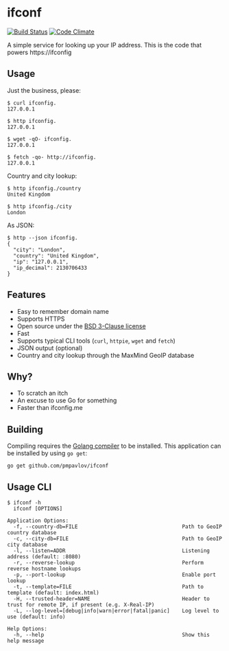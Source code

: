 # ifconf

[![Build Status](https://travis-ci.org/pmpavlov/ifconf.svg?branch=master)](https://travis-ci.org/pmpavlov/ifconf)
[![Code Climate](https://codeclimate.com/github/pmpavlov/ifconf/badges/gpa.svg)](https://codeclimate.com/github/pmpavlov/ifconf)

A simple service for looking up your IP address. This is the code that powers
https://ifconfig

## Usage

Just the business, please:

```
$ curl ifconfig.
127.0.0.1

$ http ifconfig.
127.0.0.1

$ wget -qO- ifconfig.
127.0.0.1

$ fetch -qo- http://ifconfig.
127.0.0.1
```

Country and city lookup:

```
$ http ifconfig./country
United Kingdom

$ http ifconfig./city
London
```

As JSON:

```
$ http --json ifconfig.
{
  "city": "London",
  "country": "United Kingdom",
  "ip": "127.0.0.1",
  "ip_decimal": 2130706433
}
```

## Features

* Easy to remember domain name
* Supports HTTPS
* Open source under the [BSD 3-Clause license](https://opensource.org/licenses/BSD-3-Clause)
* Fast
* Supports typical CLI tools (`curl`, `httpie`, `wget` and `fetch`)
* JSON output (optional)
* Country and city lookup through the MaxMind GeoIP database

## Why?

* To scratch an itch
* An excuse to use Go for something
* Faster than ifconfig.me

## Building

Compiling requires the [Golang compiler](https://golang.org/) to be installed.
This application can be installed by using `go get`:

`go get github.com/pmpavlov/ifconf`

## Usage CLI

```
$ ifconf -h
  ifconf [OPTIONS]

Application Options:
  -f, --country-db=FILE                                  Path to GeoIP country database
  -c, --city-db=FILE                                     Path to GeoIP city database
  -l, --listen=ADDR                                      Listening address (default: :8080)
  -r, --reverse-lookup                                   Perform reverse hostname lookups
  -p, --port-lookup                                      Enable port lookup
  -t, --template=FILE                                    Path to template (default: index.html)
  -H, --trusted-header=NAME                              Header to trust for remote IP, if present (e.g. X-Real-IP)
  -L, --log-level=[debug|info|warn|error|fatal|panic]    Log level to use (default: info)

Help Options:
  -h, --help                                             Show this help message
```
